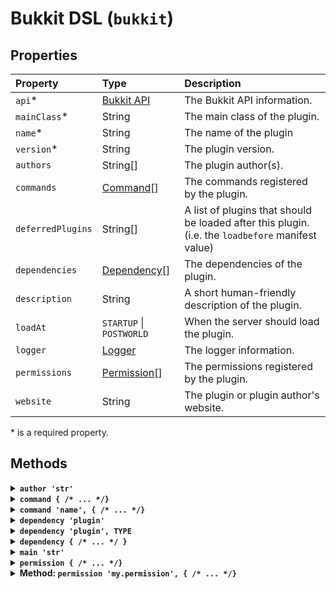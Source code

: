 # Bukkit DSL (`bukkit`)

## Properties

|Property|Type|Description|
|:--|:--|:--|
|`api`*|[Bukkit API](./bukkit-api.md)|The Bukkit API information.|
|`mainClass`*|String|The main class of the plugin.|
|`name`*|String|The name of the plugin|
|`version`*|String|The plugin version.|
|`authors`|String\[\]|The plugin author(s).|
|`commands`|[Command](./command.md)\[\]|The commands registered by the plugin.|
|`deferredPlugins`|String\[\]|A list of plugins that should be loaded after this plugin. (i.e. the `loadbefore` manifest value)|
|`dependencies`|[Dependency](./dependency.md)\[\]|The dependencies of the plugin.|
|`description`|String|A short human-friendly description of the plugin.|
|`loadAt`|`STARTUP` \| `POSTWORLD`|When the server should load the plugin.|
|`logger`|[Logger](./logger.md)|The logger information.|
|`permissions`|[Permission](./permission.md)\[\]|The permissions registered by the plugin.|
|`website`|String|The plugin or plugin author's website.|

\* is a required property.
</div></details>



## Methods

<details>
<summary><strong><code>author 'str'</code></strong></summary><div>

Adds an author to the current list of authors.

```groovy
bukkit {
    // ...
    author 'Jane' // authors = ['Jane']
    author 'Jim'  // authors = ['Jane', 'Jim']
}
```
</div></details>


<details>
<summary><strong><code>command { /* ... */}</code></strong></summary><div>

Defines a command registered by the plugin using the [Command DSL](./command.md).
The command name must be specified inside the block.

```groovy
bukkit {
    // ...
    command {
        name 'ping'
        // ...
    }
}
```
</div></details>


<details>
<summary><strong><code>command 'name', { /* ... */}</code></strong></summary><div>

Defines a command registered by the plugin using the [Command DSL](./command.md).

```groovy
bukkit {
    // ...
    command 'ping', {
        // ...
    }
}
```
</div></details>


<details>
<summary><strong><code>dependency 'plugin'</code></strong></summary><div>

Specifies a required dependency.

```groovy
bukkit {
    // ...
    dependency 'other-plugin', OPTIONAL
}
```
</div></details>


<details>
<summary><strong><code>dependency 'plugin', TYPE</code></strong></summary><div>

Specifies a dependency. Types can be `OPTIONAL` or `REQUIRED`.

```groovy
bukkit {
    // ...
    dependency 'other-plugin', OPTIONAL
}
```
</div></details>


<details>
<summary><strong><code>dependency { /* ... */ }</code></strong></summary><div>

Specifies a required dependency using the [Dependency DSL](./dependency.md).
The dependency name and type must be specified inside the block.

```groovy
bukkit {
    // ...
    dependency {
        name 'other-plugin'
        required
    }
}
```
</div></details>


<details>
<summary><strong><code>main 'str'</code></strong></summary><div>

This is shorthand for `mainClass 'str'`. 

```groovy
bukkit {
    // ...
    main 'com.example.MyPlugin' // mainClass = 'com.example.MyPlugin'
}
```
</div></details>


<details>
<summary><strong><code>permission { /* ... */}</code></strong></summary><div>

Defines a permission node to be registered by the plugin using the [Permission DSL](./permission.md).
The permission name must be set inside the block.

```groovy
bukkit {
    // ...
    permission {
        name 'my.permission'
        // ...
    }
}
```
</div></details>


<details>
<summary><strong>Method: <code>permission 'my.permission', { /* ... */}</code></strong></summary><div>

Defines a permission node to be registered by the plugin using the [Permission DSL](./permission.md).

```groovy
bukkit {
    // ...
    permission 'my.permission', {
        // ...
    }
}
```
</div></details>

